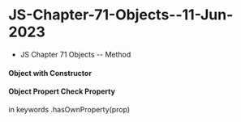 # JS-Chapter-71-Objects--11-Jun-2023
* JS Chapter 71 Objects -- Method

<h4>Object with Constructor </h4>
<h4>Object Propert Check Property</h4>
    in keywords
    .hasOwnProperty(prop)
